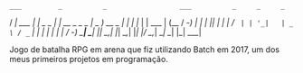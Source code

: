     ___         _          _                  ___          _     _     _       
  / __|  ___  | |  _  _  | |  __ _   _ _    | _ )  __ _  | |_  | |_  | |  ___ 
 | (__  / -_) | | | || | | | / _` | | '_|   | _ \ / _` | |  _| |  _| | | / -_)
  \___| \___| |_|  \_,_| |_| \__,_| |_|     |___/ \__,_|  \__|  \__| |_| \___|

Jogo de batalha RPG em arena que fiz utilizando Batch em 2017, um dos meus primeiros projetos
em programação.
                                                                              
